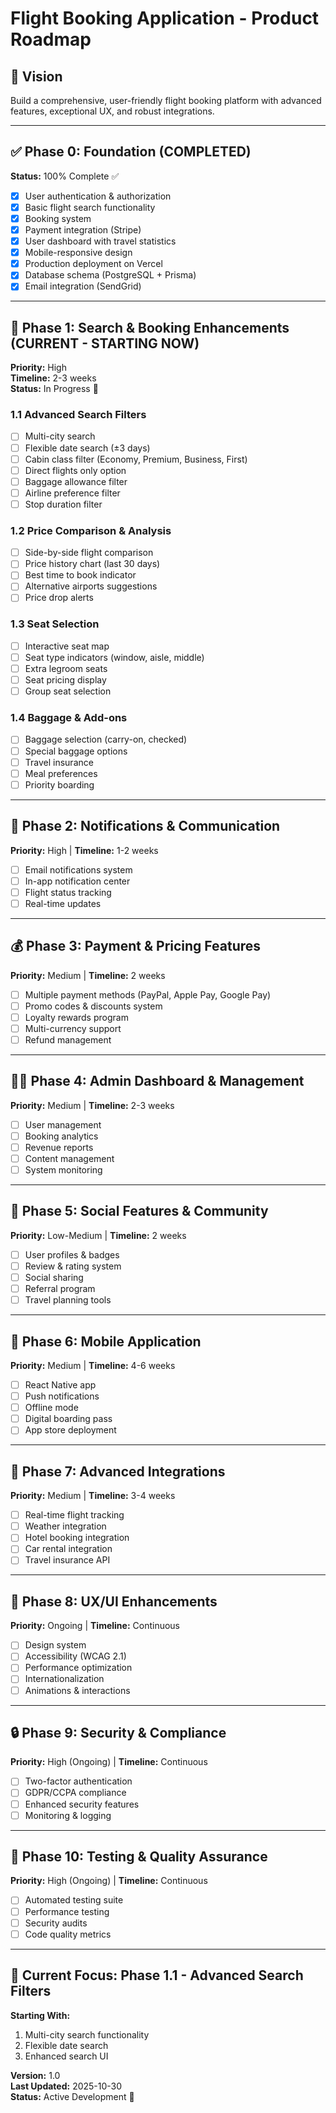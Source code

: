 # Flight Booking Application - Product Roadmap

## 🎯 Vision
Build a comprehensive, user-friendly flight booking platform with advanced features, exceptional UX, and robust integrations.

---

## ✅ Phase 0: Foundation (COMPLETED)
**Status:** 100% Complete ✅

- [x] User authentication & authorization
- [x] Basic flight search functionality
- [x] Booking system
- [x] Payment integration (Stripe)
- [x] User dashboard with travel statistics
- [x] Mobile-responsive design
- [x] Production deployment on Vercel
- [x] Database schema (PostgreSQL + Prisma)
- [x] Email integration (SendGrid)

---

## 🚀 Phase 1: Search & Booking Enhancements (CURRENT - STARTING NOW)
**Priority:** High  
**Timeline:** 2-3 weeks  
**Status:** In Progress 🔄

### 1.1 Advanced Search Filters
- [ ] Multi-city search
- [ ] Flexible date search (±3 days)
- [ ] Cabin class filter (Economy, Premium, Business, First)
- [ ] Direct flights only option
- [ ] Baggage allowance filter
- [ ] Airline preference filter
- [ ] Stop duration filter

### 1.2 Price Comparison & Analysis
- [ ] Side-by-side flight comparison
- [ ] Price history chart (last 30 days)
- [ ] Best time to book indicator
- [ ] Alternative airports suggestions
- [ ] Price drop alerts

### 1.3 Seat Selection
- [ ] Interactive seat map
- [ ] Seat type indicators (window, aisle, middle)
- [ ] Extra legroom seats
- [ ] Seat pricing display
- [ ] Group seat selection

### 1.4 Baggage & Add-ons
- [ ] Baggage selection (carry-on, checked)
- [ ] Special baggage options
- [ ] Travel insurance
- [ ] Meal preferences
- [ ] Priority boarding

---

## 📧 Phase 2: Notifications & Communication
**Priority:** High | **Timeline:** 1-2 weeks

- [ ] Email notifications system
- [ ] In-app notification center
- [ ] Flight status tracking
- [ ] Real-time updates

---

## 💰 Phase 3: Payment & Pricing Features
**Priority:** Medium | **Timeline:** 2 weeks

- [ ] Multiple payment methods (PayPal, Apple Pay, Google Pay)
- [ ] Promo codes & discounts system
- [ ] Loyalty rewards program
- [ ] Multi-currency support
- [ ] Refund management

---

## 👨‍💼 Phase 4: Admin Dashboard & Management
**Priority:** Medium | **Timeline:** 2-3 weeks

- [ ] User management
- [ ] Booking analytics
- [ ] Revenue reports
- [ ] Content management
- [ ] System monitoring

---

## 🌟 Phase 5: Social Features & Community
**Priority:** Low-Medium | **Timeline:** 2 weeks

- [ ] User profiles & badges
- [ ] Review & rating system
- [ ] Social sharing
- [ ] Referral program
- [ ] Travel planning tools

---

## 📱 Phase 6: Mobile Application
**Priority:** Medium | **Timeline:** 4-6 weeks

- [ ] React Native app
- [ ] Push notifications
- [ ] Offline mode
- [ ] Digital boarding pass
- [ ] App store deployment

---

## 🔗 Phase 7: Advanced Integrations
**Priority:** Medium | **Timeline:** 3-4 weeks

- [ ] Real-time flight tracking
- [ ] Weather integration
- [ ] Hotel booking integration
- [ ] Car rental integration
- [ ] Travel insurance API

---

## 🎨 Phase 8: UX/UI Enhancements
**Priority:** Ongoing | **Timeline:** Continuous

- [ ] Design system
- [ ] Accessibility (WCAG 2.1)
- [ ] Performance optimization
- [ ] Internationalization
- [ ] Animations & interactions

---

## 🔒 Phase 9: Security & Compliance
**Priority:** High (Ongoing) | **Timeline:** Continuous

- [ ] Two-factor authentication
- [ ] GDPR/CCPA compliance
- [ ] Enhanced security features
- [ ] Monitoring & logging

---

## 🧪 Phase 10: Testing & Quality Assurance
**Priority:** High (Ongoing) | **Timeline:** Continuous

- [ ] Automated testing suite
- [ ] Performance testing
- [ ] Security audits
- [ ] Code quality metrics

---

## 🎯 Current Focus: Phase 1.1 - Advanced Search Filters

**Starting With:**
1. Multi-city search functionality
2. Flexible date search
3. Enhanced search UI

**Version:** 1.0  
**Last Updated:** 2025-10-30  
**Status:** Active Development 🚀
